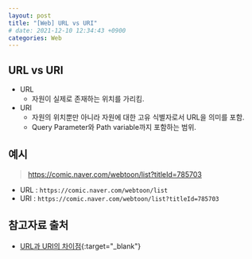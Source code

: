 ```yaml
---
layout: post
title: "[Web] URL vs URI"
# date: 2021-12-10 12:34:43 +0900
categories: Web
---
```


## URL vs URI
- URL
    - 자원이 실제로 존재하는 위치를 가리킴.
 - URI
    - 자원의 위치뿐만 아니라 자원에 대한 고유 식별자로서 URL을 의미를 포함.
    - Query Parameter와 Path variable까지 포함하는 범위.

## 예시
> https://comic.naver.com/webtoon/list?titleId=785703
- URL : `https://comic.naver.com/webtoon/list`
- URI : `https://comic.naver.com/webtoon/list?titleId=785703`

## 참고자료 출처
- [URL과 URI의 차이점](https://velog.io/@torang/URL%EA%B3%BC-URI%EC%9D%98-%EC%B0%A8%EC%9D%B4%EC%A0%90){:target="\_blank"}
